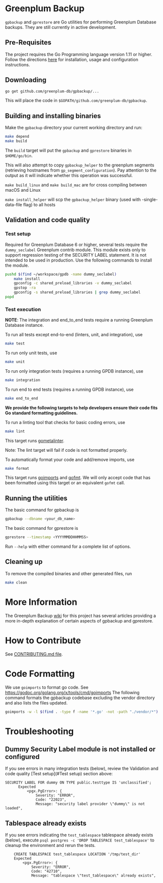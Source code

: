 # Greenplum Backup

`gpbackup` and `gprestore` are Go utilities for performing Greenplum Database backups.  They are still currently in active development.

## Pre-Requisites

The project requires the Go Programming language version 1.11 or higher. Follow the directions [here](https://golang.org/doc/) for installation, usage and configuration instructions.

## Downloading

```bash
go get github.com/greenplum-db/gpbackup/...
```

This will place the code in `$GOPATH/github.com/greenplum-db/gpbackup`.

## Building and installing binaries

Make the `gpbackup` directory your current working directory and run:

```bash
make depend
make build
```

The `build` target will put the `gpbackup` and `gprestore` binaries in `$HOME/go/bin`.

This will also attempt to copy `gpbackup_helper` to the greenplum segments (retrieving hostnames from `gp_segment_configuration`). Pay attention to the output as it will indicate whether this operation was successful.

`make build_linux` and `make build_mac` are for cross compiling between macOS and Linux

`make install_helper` will scp the `gpbackup_helper` binary (used with -single-data-file flag) to all hosts

## Validation and code quality

### Test setup

Required for Greenplum Database 6 or higher, several tests require the `dummy_seclabel` Greenplum contrib module. This module exists only to support regression testing of the SECURITY LABEL statement. It is not intended to be used in production. Use the following commands to install the module.

```bash
pushd $(find ~/workspace/gpdb -name dummy_seclabel)
    make install
    gpconfig -c shared_preload_libraries -v dummy_seclabel
    gpstop -ra
    gpconfig -s shared_preload_libraries | grep dummy_seclabel
popd

```

### Test execution

**NOTE**: The integration and end_to_end tests require a running Greenplum Database instance.

To run all tests except end-to-end (linters, unit, and integration), use
```bash
make test
```
To run only unit tests, use
```bash
make unit
```
To run only integration tests (requires a running GPDB instance), use
```bash
make integration
```

To run end to end tests (requires a running GPDB instance), use
```bash
make end_to_end
```

**We provide the following targets to help developers ensure their code fits Go standard formatting guidelines.**

To run a linting tool that checks for basic coding errors, use
```bash
make lint
```
This target runs [gometalinter](https://github.com/alecthomas/gometalinter).

Note: The lint target will fail if code is not formatted properly.


To automatically format your code and add/remove imports, use
```bash
make format
```
This target runs [goimports](https://godoc.org/golang.org/x/tools/cmd/goimports) and [gofmt](https://golang.org/cmd/gofmt/).
We will only accept code that has been formatted using this target or an equivalent `gofmt` call.

## Running the utilities

The basic command for gpbackup is
```bash
gpbackup --dbname <your_db_name>
```

The basic command for gprestore is
```bash
gprestore --timestamp <YYYYMMDDHHMMSS>
```

Run `--help` with either command for a complete list of options.

## Cleaning up

To remove the compiled binaries and other generated files, run
```bash
make clean
```

# More Information

The Greenplum Backup [wiki](https://github.com/greenplum-db/gpbackup/wiki) for this project has several articles providing a more in-depth explanation of certain aspects of gpbackup and gprestore.

# How to Contribute

See [CONTRIBUTING.md file](https://github.com/greenplum-db/gpbackup/blob/master/CONTRIBUTING.md).

# Code Formatting

We use `goimports` to format go code. See https://godoc.org/golang.org/x/tools/cmd/goimports
The following command formats the gpbackup codebase excluding the vendor directory and also lists the files updated.
```bash
goimports -w -l $(find . -type f -name '*.go' -not -path "./vendor/*")
```

# Troubleshooting

## Dummy Security Label module is not installed or configured

If you see errors in many integration tests (below), review the
Validation and code quality [Test setup](#Test setup) section above:

```
SECURITY LABEL FOR dummy ON TYPE public.testtype IS 'unclassified';
      Expected
          <pgx.PgError>: {
              Severity: "ERROR",
              Code: "22023",
              Message: "security label provider \"dummy\" is not loaded",
```

## Tablespace already exists

If you see errors indicating the `test_tablespace` tablespace already
exists (below), execute `psql postgres -c 'DROP TABLESPACE
test_tablespace'` to cleanup the environment and rerun the tests.

```
    CREATE TABLESPACE test_tablespace LOCATION '/tmp/test_dir'
    Expected
        <pgx.PgError>: {
            Severity: "ERROR",
            Code: "42710",
            Message: "tablespace \"test_tablespace\" already exists",
```
